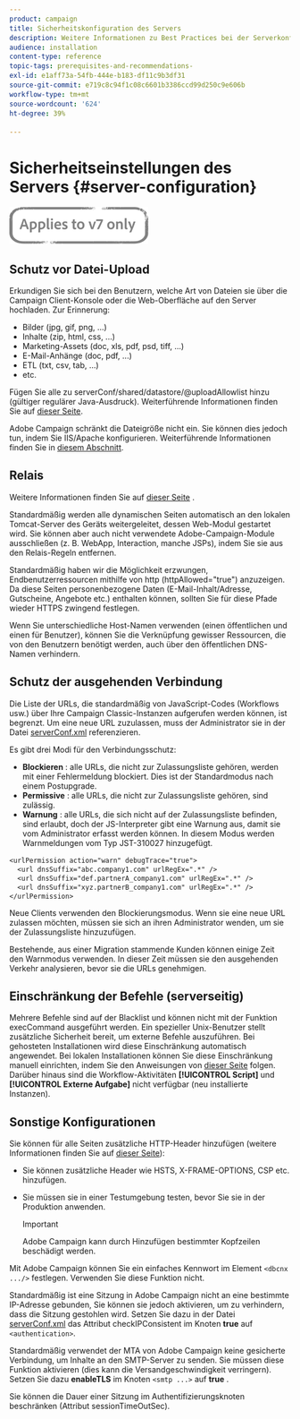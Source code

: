 ```yaml
---
product: campaign
title: Sicherheitskonfiguration des Servers
description: Weitere Informationen zu Best Practices bei der Serverkonfiguration
audience: installation
content-type: reference
topic-tags: prerequisites-and-recommendations-
exl-id: e1aff73a-54fb-444e-b183-df11c9b3df31
source-git-commit: e719c8c94f1c08c6601b3386ccd99d250c9e606b
workflow-type: tm+mt
source-wordcount: '624'
ht-degree: 39%

---
```


# Sicherheitseinstellungen des Servers {#server-configuration}

![](../../assets/v7-only.svg)

## Schutz vor Datei-Upload

Erkundigen Sie sich bei den Benutzern, welche Art von Dateien sie über die Campaign Client-Konsole oder die Web-Oberfläche auf den Server hochladen. Zur Erinnerung:

* Bilder (jpg, gif, png, ...)
* Inhalte (zip, html, css, ...)
* Marketing-Assets (doc, xls, pdf, psd, tiff, ...)
* E-Mail-Anhänge (doc, pdf, ...)
* ETL (txt, csv, tab, ...)
* etc.

Fügen Sie alle zu serverConf/shared/datastore/@uploadAllowlist hinzu (gültiger regulärer Java-Ausdruck). Weiterführende Informationen finden Sie auf [dieser Seite](../../installation/using/file-res-management.md).

Adobe Campaign schränkt die Dateigröße nicht ein. Sie können dies jedoch tun, indem Sie IIS/Apache konfigurieren. Weiterführende Informationen finden Sie in [diesem Abschnitt](../../installation/using/web-server-configuration.md).

## Relais

Weitere Informationen finden Sie auf [dieser Seite](../../installation/using/configuring-campaign-server.md#dynamic-page-security-and-relays) .

Standardmäßig werden alle dynamischen Seiten automatisch an den lokalen Tomcat-Server des Geräts weitergeleitet, dessen Web-Modul gestartet wird. Sie können aber auch nicht verwendete Adobe-Campaign-Module ausschließen (z. B. WebApp, Interaction, manche JSPs), indem Sie sie aus den Relais-Regeln entfernen.

Standardmäßig haben wir die Möglichkeit erzwungen, Endbenutzerressourcen mithilfe von http (httpAllowed=&quot;true&quot;) anzuzeigen. Da diese Seiten personenbezogene Daten (E-Mail-Inhalt/Adresse, Gutscheine, Angebote etc.) enthalten können, sollten Sie für diese Pfade wieder HTTPS zwingend festlegen.

Wenn Sie unterschiedliche Host-Namen verwenden (einen öffentlichen und einen für Benutzer), können Sie die Verknüpfung gewisser Ressourcen, die von den Benutzern benötigt werden, auch über den öffentlichen DNS-Namen verhindern.

## Schutz der ausgehenden Verbindung

Die Liste der URLs, die standardmäßig von JavaScript-Codes (Workflows usw.) über Ihre Campaign Classic-Instanzen aufgerufen werden können, ist begrenzt. Um eine neue URL zuzulassen, muss der Administrator sie in der Datei [serverConf.xml](../../installation/using/the-server-configuration-file.md) referenzieren.

Es gibt drei Modi für den Verbindungsschutz:

* **Blockieren** : alle URLs, die nicht zur Zulassungsliste gehören, werden mit einer Fehlermeldung blockiert. Dies ist der Standardmodus nach einem Postupgrade.
* **Permissive** : alle URLs, die nicht zur Zulassungsliste gehören, sind zulässig.
* **Warnung** : alle URLs, die sich nicht auf der Zulassungsliste befinden, sind erlaubt, doch der JS-Interpreter gibt eine Warnung aus, damit sie vom Administrator erfasst werden können. In diesem Modus werden Warnmeldungen vom Typ JST-310027 hinzugefügt.

```
<urlPermission action="warn" debugTrace="true">
  <url dnsSuffix="abc.company1.com" urlRegEx=".*" />
  <url dnsSuffix="def.partnerA_company1.com" urlRegEx=".*" />
  <url dnsSuffix="xyz.partnerB_company1.com" urlRegEx=".*" />
</urlPermission>
```

Neue Clients verwenden den Blockierungsmodus. Wenn sie eine neue URL zulassen möchten, müssen sie sich an ihren Administrator wenden, um sie der Zulassungsliste hinzuzufügen.

Bestehende, aus einer Migration stammende Kunden können einige Zeit den Warnmodus verwenden. In dieser Zeit müssen sie den ausgehenden Verkehr analysieren, bevor sie die URLs genehmigen.

## Einschränkung der Befehle (serverseitig)

Mehrere Befehle sind auf der Blacklist und können nicht mit der Funktion execCommand ausgeführt werden. Ein spezieller Unix-Benutzer stellt zusätzliche Sicherheit bereit, um externe Befehle auszuführen. Bei gehosteten Installationen wird diese Einschränkung automatisch angewendet. Bei lokalen Installationen können Sie diese Einschränkung manuell einrichten, indem Sie den Anweisungen von [dieser Seite](../../installation/using/configuring-campaign-server.md#restricting-authorized-external-commands) folgen. Darüber hinaus sind die Workflow-Aktivitäten **[!UICONTROL Script]** und **[!UICONTROL Externe Aufgabe]** nicht verfügbar (neu installierte Instanzen).

## Sonstige Konfigurationen

Sie können für alle Seiten zusätzliche HTTP-Header hinzufügen (weitere Informationen finden Sie auf [dieser Seite](../../installation/using/configuring-campaign-server.md#restricting-authorized-external-commands)):

* Sie können zusätzliche Header wie HSTS, X-FRAME-OPTIONS, CSP etc. hinzufügen.
* Sie müssen sie in einer Testumgebung testen, bevor Sie sie in der Produktion anwenden.

   >[!IMPORTANT]
   >
   >Adobe Campaign kann durch Hinzufügen bestimmter Kopfzeilen beschädigt werden.

Mit Adobe Campaign können Sie ein einfaches Kennwort im Element `<dbcnx .../>` festlegen. Verwenden Sie diese Funktion nicht.

Standardmäßig ist eine Sitzung in Adobe Campaign nicht an eine bestimmte IP-Adresse gebunden, Sie können sie jedoch aktivieren, um zu verhindern, dass die Sitzung gestohlen wird. Setzen Sie dazu in der Datei [serverConf.xml](../../installation/using/the-server-configuration-file.md) das Attribut checkIPConsistent im Knoten **true** auf `<authentication>`.

Standardmäßig verwendet der MTA von Adobe Campaign keine gesicherte Verbindung, um Inhalte an den SMTP-Server zu senden. Sie müssen diese Funktion aktivieren (dies kann die Versandgeschwindigkeit verringern). Setzen Sie dazu **enableTLS** im Knoten `<smtp ...>` auf **true** .

Sie können die Dauer einer Sitzung im Authentifizierungsknoten beschränken (Attribut sessionTimeOutSec).
